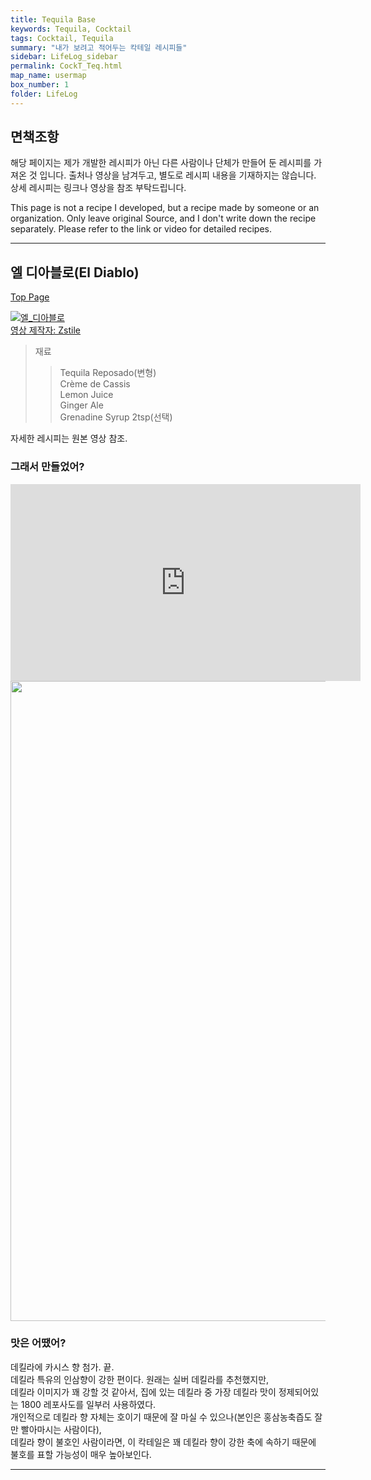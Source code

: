 ```yaml
---
title: Tequila Base
keywords: Tequila, Cocktail
tags: Cocktail, Tequila
summary: "내가 보려고 적어두는 칵테일 레시피들"
sidebar: LifeLog_sidebar
permalink: CockT_Teq.html
map_name: usermap
box_number: 1
folder: LifeLog
---
```


## 면책조항

해당 페이지는 제가 개발한 레시피가 아닌 다른 사람이나 단체가 만들어 둔 레시피를 가져온 것 입니다. 출처나 영상을 남겨두고, 별도로 레시피 내용을 기재하지는 않습니다. 상세 레시피는 링크나 영상을 참조 부탁드립니다.

This page is not a recipe I developed, but a recipe made by someone or an organization. Only leave original Source, and I don't write down the recipe separately. Please refer to the link or video for detailed recipes.

---

## 엘 디아블로(El Diablo)

[Top Page](#)  

[![엘_디아블로](http://img.youtube.com/vi/GQGoTIWor2E/0.jpg)](https://youtube.com/shorts/GQGoTIWor2E?si=i9tjxlAuI4JLO_3j)  
[영상 제작자: Zstile](https://www.youtube.com/@ZsTile)    

> 재료
> 
> > Tequila Reposado(변형)  
> > Crème de Cassis   
> > Lemon Juice  
> > Ginger Ale  
> > Grenadine Syrup 2tsp(선택)  

자세한 레시피는 원본 영상 참조.  

### 그래서 만들었어?

<iframe width="560" height="315" src="https://www.youtube.com/embed/S9mTOTw7VU0?si=y_jaFKZbjD2xAUv6" title="YouTube video player" frameborder="0" allow="accelerometer; autoplay; clipboard-write; encrypted-media; gyroscope; picture-in-picture; web-share" referrerpolicy="strict-origin-when-cross-origin" allowfullscreen></iframe>

<img src="https://1drv.ms/i/c/0475b30c6541160c/UQQMFkFlDLN1IIAEyAAAAAAAABwbGxw1aZYQw9s?height=1024" width="auto" height="1024" />  

### 맛은 어땠어?

데킬라에 카시스 향 첨가. 끝.   
데킬라 특유의 인삼향이 강한 편이다. 원래는 실버 데킬라를 추천했지만,  
데킬라 이미지가 꽤 강할 것 같아서, 집에 있는 데킬라 중 가장 데킬라 맛이 정제되어있는 1800 레포사도를 일부러 사용하였다.  
개인적으로 데킬라 향 자체는 호이기 때문에 잘 마실 수 있으나(본인은 홍삼농축즙도 잘만 빨아마시는 사람이다),  
데킬라 향이 불호인 사람이라면, 이 칵테일은 꽤 데킬라 향이 강한 축에 속하기 때문에 불호를 표할 가능성이 매우 높아보인다.  

---
